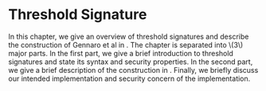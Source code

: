 # Threshold Signature

In this chapter, we give an overview of threshold signatures and describe the construction of Gennaro et al in . The chapter is separated into \\(3\\) major parts. In the first part, we give a brief introduction to threshold signatures and state its syntax and security properties. In the second part, we give a brief description of the construction in . Finally, we briefly discuss our intended implementation and security concern of the implementation.